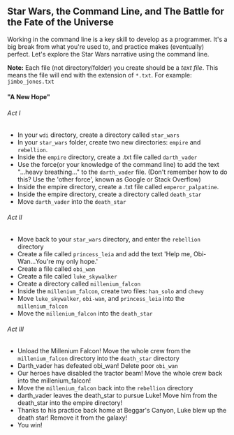 ## Star Wars, the Command Line, and The Battle for the Fate of the Universe

Working in the command line is a key skill to develop as a programmer. It's a big break from what you're used to, and practice makes (eventually) perfect. Let's explore the Star Wars narrative using the command line.

**Note:** Each file (not directory/folder) you create should be a *text file*. This means the file will end with the extension of `*.txt`. For example: `jimbo_jones.txt`

#### "A New Hope"
###### Act I

* In your `wdi` directory, create a directory called `star_wars`
* In your `star_wars` folder, create two new directories: `empire` and `rebellion`.
* Inside the `empire` directory, create a .txt file called `darth_vader`
* Use the force(or your knowledge of the command line) to add the text "...heavy breathing..." to the `darth_vader` file. (Don't remember how to do this? Use the 'other force', known as Google or Stack Overflow)
* Inside the empire directory, create a .txt file called `emperor_palpatine`.
* Inside the empire directory, create a directory called `death_star`
* Move `darth_vader` into the `death_star`

###### Act II

* Move back to your `star_wars` directory, and enter the `rebellion` directory
* Create a file called `princess_leia` and add the text 'Help me, Obi-Wan...You're my only hope.'
* Create a file called `obi_wan`
* Create a file called `luke_skywalker`
* Create a directory called `millenium_falcon`
* Inside the `millenium_falcon`, create two files: `han_solo` and `chewy`
* Move `luke_skywalker`, `obi-wan`, and `princess_leia` into the `millenium_falcon`
* Move the `millenium_falcon` into the `death_star`

###### Act III

* Unload the Millenium Falcon! Move the whole crew from the `millenium_falcon` directory into the `death_star` directory
* Darth_vader has defeated obi_wan! Delete poor `obi_wan`
* Our heroes have disabled the tractor beam! Move the whole crew back into the millenium_falcon!
* Move the `millenium_falcon` back into the `rebellion` directory
* darth_vader leaves the death_star to pursue Luke! Move him from the death_star into the empire directory!
* Thanks to his practice back home at Beggar's Canyon, Luke blew up the death star! Remove it from the galaxy!
* You win!
